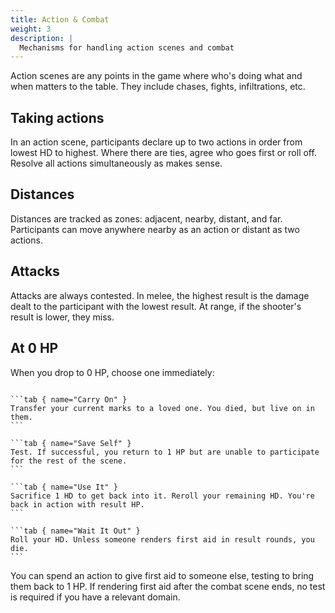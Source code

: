 ```yaml
---
title: Action & Combat
weight: 3
description: |
  Mechanisms for handling action scenes and combat
---
```


Action scenes are any points in the game where who's doing what and when matters to the table.
They include chases, fights, infiltrations, etc.

## Taking actions

In an action scene, participants declare up to two actions in order from lowest HD to highest. Where
there are ties, agree who goes first or roll off. Resolve all actions simultaneously as makes
sense.

## Distances

Distances are tracked as zones: adjacent, nearby, distant, and far. Participants can move anywhere
nearby as an action or distant as two actions.

## Attacks

Attacks are always contested. In melee, the highest result is the damage dealt to the participant
with the lowest result. At range, if the shooter's result is lower, they miss.

## At 0 HP

When you drop to 0 HP, choose one immediately:

``````tabs { #WhenDying }

```tab { name="Carry On" }
Transfer your current marks to a loved one. You died, but live on in them.
```

```tab { name="Save Self" }
Test. If successful, you return to 1 HP but are unable to participate for the rest of the scene.
```

```tab { name="Use It" }
Sacrifice 1 HD to get back into it. Reroll your remaining HD. You're back in action with result HP.
```

```tab { name="Wait It Out" }
Roll your HD. Unless someone renders first aid in result rounds, you die.
```
``````

You can spend an action to give first aid to someone else, testing to bring them back to 1 HP. If
rendering first aid after the combat scene ends, no test is required if you have a relevant domain.
